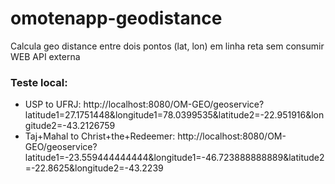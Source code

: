# omotenapp-geodistance

Calcula geo distance entre dois pontos (lat, lon) em linha reta sem consumir WEB API externa

### Teste local:

- USP to UFRJ: http://localhost:8080/OM-GEO/geoservice?latitude1=27.1751448&longitude1=78.0399535&latitude2=-22.951916&longitude2=-43.2126759
- Taj+Mahal to Christ+the+Redeemer: http://localhost:8080/OM-GEO/geoservice?latitude1=-23.559444444444&longitude1=-46.723888888889&latitude2=-22.8625&longitude2=-43.2239
